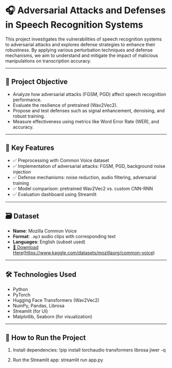 # 🎧 Adversarial Attacks and Defenses in Speech Recognition Systems

This project investigates the vulnerabilities of speech recognition systems to adversarial attacks and explores defense strategies to enhance their robustness. 
By applying various perturbation techniques and defense mechanisms, we aim to understand and mitigate the impact of malicious manipulations on transcription accuracy.

---

## 📌 Project Objective

- Analyze how adversarial attacks (FGSM, PGD) affect speech recognition performance.
- Evaluate the resilience of pretrained (Wav2Vec2).
- Propose and test defenses such as signal enhancement, denoising, and robust training.
- Measure effectiveness using metrics like Word Error Rate (WER), and accuracy.

---

## 🧠 Key Features

- ✅ Preprocessing with Common Voice dataset
- ✅ Implementation of adversarial attacks: FGSM, PGD, background noise injection
- ✅ Defense mechanisms: noise reduction, audio filtering, adversarial training
- ✅ Model comparison: pretrained Wav2Vec2 vs. custom CNN-RNN
- ✅ Evaluation dashboard using Streamlit

---

## 🗃️ Dataset

- **Name**: Mozilla Common Voice  
- **Format**: `.mp3` audio clips with corresponding text  
- **Languages**: English (subset used)  
- [🔗 Download Here]([https://commonvoice.mozilla.org/en/datasets])(https://www.kaggle.com/datasets/mozillaorg/common-voice)

---

## 🛠️ Technologies Used

- Python
- PyTorch
- Hugging Face Transformers (Wav2Vec2)
- NumPy, Pandas, Librosa
- Streamlit (for UI)
- Matplotlib, Seaborn (for visualization)

---

## 🚀 How to Run the Project

1. Install dependencies:
  !pip install torchaudio transformers librosa jiwer -q

2. Run the Streamlit app:
     streamlit run app.py
